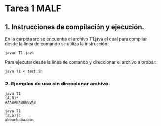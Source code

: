 # Tarea 1 MALF

## 1. Instrucciones de compilación y ejecución.

En la carpeta src se encuentra el archivo T1.java el cual para compilar desde la línea de comando
se utiliza la instrucción:
```
javac T1.java
```
Para ejecutar desde la línea de comando y direccionar el archivo a probar:
```
java T1 < test.in
```


### 2. Ejemplos de uso sin direccionar archivo.


```
java T1
(A.B)*
AAABABABBBBBAB
```


```
java T1
(a.b)|c
abbacbabaabba
```
